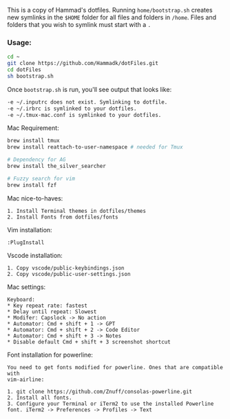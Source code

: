 This is a copy of Hammad's dotfiles. Running `home/bootstrap.sh` creates new symlinks in the `$HOME` folder for all files and folders in `/home`. Files and folders that you wish to symlink must start with a `.`

### Usage:

``` sh
cd ~
git clone https://github.com/Hammadk/dotFiles.git
cd dotFiles
sh bootstrap.sh
```

Once `bootstrap.sh` is run, you'll see output that looks like:
``` sh
-e ~/.inputrc does not exist. Symlinking to dotfile.
-e ~/.irbrc is symlinked to your dotfiles.
-e ~/.tmux-mac.conf is symlinked to your dotfiles.
```

Mac Requirement:

``` sh
brew install tmux
brew install reattach-to-user-namespace # needed for Tmux

# Dependency for AG
brew install the_silver_searcher

# Fuzzy search for vim
brew install fzf
```

Mac nice-to-haves:
```
1. Install Terminal themes in dotfiles/themes
2. Install Fonts from dotfiles/fonts
```

Vim installation:
```
:PlugInstall
```

Vscode installation:
```
1. Copy vscode/public-keybindings.json
2. Copy vscode/public-user-settings.json
```

Mac settings:
```
Keyboard:
* Key repeat rate: fastest
* Delay until repeat: Slowest
* Modifer: Capslock -> No action
* Automator: Cmd + shift + 1 -> GPT
* Automator: Cmd + shift + 2 -> Code Editor
* Automator: Cmd + shift + 3 -> Notes
* Disable default Cmd + shift + 3 screenshot shortcut
```

Font installation for powerline:
```
You need to get fonts modified for powerline. Ones that are compatible with
vim-airline:

1. git clone https://github.com/Znuff/consolas-powerline.git
2. Install all fonts.
3. Configure your Terminal or iTerm2 to use the installed Powerline font. iTerm2 -> Preferences -> Profiles -> Text
```

